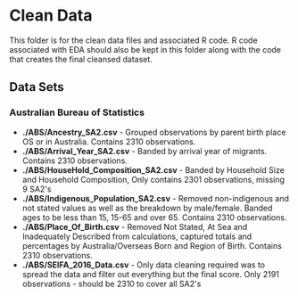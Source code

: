 # Clean Data
This folder is for the clean data files and associated R code. R code associated with EDA should also be kept in this folder along with the code that creates the final cleansed dataset.  

## Data Sets
### Australian Bureau of Statistics
* **./ABS/Ancestry_SA2.csv** - Grouped observations by parent birth place OS or in Australia. Contains 2310 observations.
* **./ABS/Arrival_Year_SA2.csv** - Banded by arrival year of migrants. Contains 2310 observations. 
* **./ABS/HouseHold_Composition_SA2.csv** - Banded by Household Size and Household Composition, Only contains 2301 observations, missing 9 SA2's
* **./ABS/Indigenous_Population_SA2.csv** - Removed non-indigenous and not stated values as well as the breakdown by male/female. Banded ages to be less than 15, 15-65 and over 65. Contains 2310 observations.
* **./ABS/Place_Of_Birth.csv** - Removed Not Stated, At Sea and Inadequately Described from calculations, captured totals and percentages by Australia/Overseas Born and Region of Birth. Contains 2310 observations.
* **./ABS/SEIFA_2016_Data.csv** - Only data cleaning required was to spread the data and filter out everything but the final score. Only 2191 observations - should be 2310 to cover all SA2's
